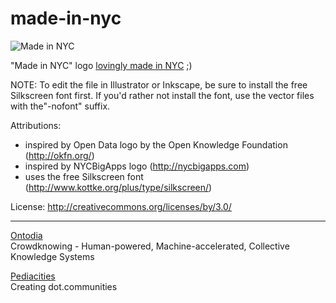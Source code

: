 made-in-nyc
===========

![Made in NYC](https://raw.github.com/Ontodia/made-in-nyc/master/made_in_NYC_logo-450x150.gif "Made in NYC")

"Made in NYC" logo [lovingly made in NYC](http://www.pediacities.com/2012/12/proudly-made-in-nyc/) ;)


NOTE:
To edit the file in Illustrator or Inkscape, be sure to install the free Silkscreen font first.
If you'd rather not install the font, use the vector files with the"-nofont" suffix.

Attributions:
* inspired by Open Data logo by the Open Knowledge Foundation (http://okfn.org/)
* inspired by NYCBigApps logo (http://nycbigapps.com)
* uses the free Silkscreen font (http://www.kottke.org/plus/type/silkscreen/)

License:
http://creativecommons.org/licenses/by/3.0/

---
[Ontodia](http://ontodia.com)   
Crowdknowing - Human-powered, Machine-accelerated, Collective Knowledge Systems

[Pediacities](http://pediacities.com)   
Creating dot.communities
